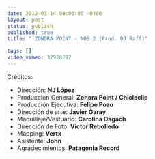 ```yaml
---
date: 2012-03-14 00:00:00 -0400
layout: post
status: publish
published: true
title: " ZONORA POINT - NOS 2 (Prod. DJ Raff)"

tags: []
video_vimeo: 37928792
---
```

Créditos:

* Dirección: **NJ López**
* Produccion General: **Zonora Point / Chicleclip**
* Producción Ejecutiva: **Felipe Pozo**
* Dirección de arte: **Javier Garay**
* Maquillaje/Vestuario: **Carolina Dagach**
* Dirección de Foto: **Victor Rebolledo**
* Mapping: **Vertx**
* Asistente: **John**
* Agradecimientos: **Patagonia Record**
